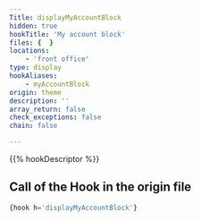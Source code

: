 ```yaml
---
Title: displayMyAccountBlock
hidden: true
hookTitle: 'My account block'
files: {  }
locations:
    - 'front office'
type: display
hookAliases:
    - myAccountBlock
origin: theme
description: ''
array_return: false
check_exceptions: false
chain: false

---
```


{{% hookDescriptor %}}

## Call of the Hook in the origin file

```php
{hook h='displayMyAccountBlock'}
```
